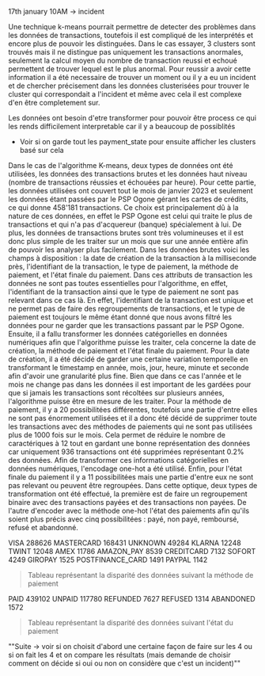17th january 10AM -> incident


Une technique k-means pourrait permettre de detecter des problèmes dans les données de transactions, toutefois il est compliqué de les interprétés et encore plus de pouvoir les distinguées. Dans le cas essayer, 3 clusters sont trouvés mais il ne distingue pas uniquement les transactions anormales, seulement la calcul moyen du nombre de transaction reussi et echoué permettent de trouver lequel est le plus anormal.
Pour reussir a avoir cette information il a été necessaire de trouver un moment ou il y a eu un incident et de chercher précisement dans les données clusterisées pour trouver le cluster qui correspondait a l'incident et même avec cela il est complexe d'en être completement sur.

Les données ont besoin d'etre transformer pour pouvoir être process ce qui les rends difficilement interpretable car il y a beaucoup de possiblités
- Voir si on garde tout les payment_state pour ensuite afficher les clusters basé sur cela




Dans le cas de l'algorithme K-means, deux types de données ont été utilisées, les données des transactions brutes et les données haut niveau (nombre de transactions réussies et échouées par heure). Pour cette partie, les données utilisées ont couvert tout le mois de janvier 2023 et seulement les données étant passées par le PSP Ogone gérant les cartes de crédits, ce qui donne 458'181 transactions. Ce choix est principalement dû à la nature de ces données, en effet le PSP Ogone est celui qui traite le plus de transactions et qui n'a pas d'acquereur (banque) spécialement à lui. De plus, les données de transactions brutes sont très volumineuses et il est donc plus simple de les traiter sur un mois que sur une année entière afin de pouvoir les analyser plus facilement. 
Dans les données brutes voici les champs à disposition : la date de création de la transaction à la milliseconde près, l'identifiant de la transaction, le type de paiement, la méthode de paiement, et l'état finale du paiement. Dans ces attributs de transaction les données ne sont pas toutes essentielles pour l'algorithme, en effet,  l'identifiant de la transaction ainsi que le type de paiement ne sont pas relevant dans ce cas là. En effet, l'identifiant de la transaction est unique et ne permet pas de faire des regroupements de transactions, et le type de paiement est toujours le même étant donné que nous avons filtré les données pour ne garder que les transactions passant par le PSP Ogone. Ensuite, il a fallu transformer les données catégorielles en données numériques afin que l'algorithme puisse les traiter, cela concerne la date de création, la méthode de paiement et l'état finale du paiement. Pour la date de création, il a été décidé de garder une certaine variation temporelle en transformant le timestamp en année, mois, jour, heure, minute et seconde afin d'avoir une granularité plus fine. Bien que dans ce cas l'année et le mois ne change pas dans les données il est important de les gardées pour que si jamais les transactions sont récoltées sur plusieurs années, l'algorithme puisse être en mesure de les traiter. Pour la méthode de paiement, il y a 20 possibilitées différentes, toutefois une partie d'entre elles ne sont pas énormement utilisées et il a donc été décidé de supprimer toute les transactions avec des méthodes de paiements qui ne sont pas utilisées plus de 1000 fois sur le mois. Cela permet de réduire le nombre de caractériques à 12 tout en gardant une bonne représentation des données car uniquement 936 transactions ont été supprimées représentant 0.2% des données. Afin de transformer ces informations catégorielles en données numériques, l'encodage one-hot a été utilisé. Enfin, pour l'état finale du paiement il y a 11 possibilitées mais une partie d'entre eux ne sont pas relevant ou peuvent être regroupées. Dans cette optique, deux types de transformation ont été effectué, la première est de faire un regroupement binaire avec des transactions payées et des transactions non payées. De l'autre d'encoder avec la méthode one-hot l'état des paiements afin qu'ils soient plus précis avec cinq possibilitées : payé, non payé, remboursé, refusé et abandonné.

VISA                    288626
MASTERCARD              168431
UNKNOWN                  49284
KLARNA                   12248
TWINT                    12048
AMEX                     11786
AMAZON_PAY                8539
CREDITCARD                7132
SOFORT                    4249
GIROPAY                   1525
POSTFINANCE_CARD          1491
PAYPAL                    1142
> Tableau représentant la disparité des données suivant la méthode de paiement

PAID          439102
UNPAID        117780
REFUNDED        7627
REFUSED         1314
ABANDONED       1572
> Tableau représentant la disparité des données suivant l'état du paiement


""Suite -> voir si on choisit d'abord une certaine façon de faire sur les 4 ou si on fait les 4 et on compare les résultats (mais demande de choisir comment on décide si oui ou non on considère que c'est un incident)""